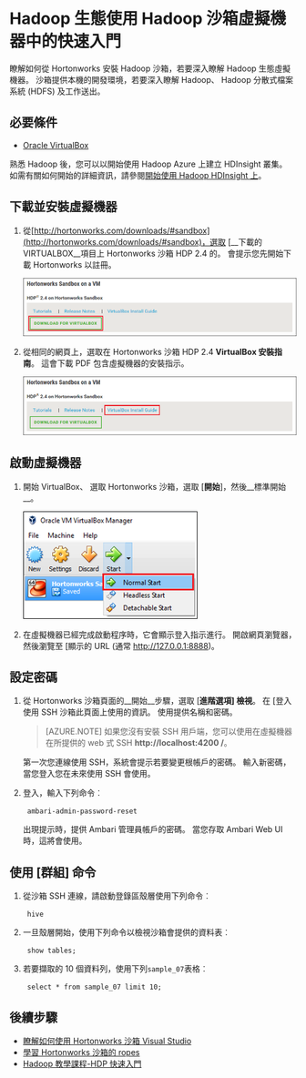<properties
    pageTitle="若要深入瞭解 Hadoop 使用 Hadoop 沙箱 |Microsoft Azure"
    description="若要開始學習使用 Hadoop 生態，您可以設定 Hadoop 沙箱 Hortonworks 從 Azure 虛擬機器上。 "
    keywords="hadoop 模擬器，hadoop 沙箱"
    editor="cgronlun"
    manager="jhubbard"
    services="hdinsight"
    authors="nitinme"
    documentationCenter=""
    tags="azure-portal"/>

<tags
    ms.service="hdinsight"
    ms.workload="big-data"
    ms.tgt_pltfrm="na"
    ms.devlang="na"
    ms.topic="article"
    ms.date="08/24/2016"
    ms.author="nitinme"/>

# <a name="get-started-in-the-hadoop-ecosystem-with-a-hadoop-sandbox-on-a-virtual-machine"></a>Hadoop 生態使用 Hadoop 沙箱虛擬機器中的快速入門

瞭解如何從 Hortonworks 安裝 Hadoop 沙箱，若要深入瞭解 Hadoop 生態虛擬機器。 沙箱提供本機的開發環境，若要深入瞭解 Hadoop、 Hadoop 分散式檔案系統 (HDFS) 及工作送出。

## <a name="prerequisites"></a>必要條件

* [Oracle VirtualBox](https://www.virtualbox.org/)

熟悉 Hadoop 後，您可以以開始使用 Hadoop Azure 上建立 HDInsight 叢集。 如需有關如何開始的詳細資訊，請參閱[開始使用 Hadoop HDInsight 上](hdinsight-hadoop-linux-tutorial-get-started.md)。

## <a name="download-and-install-the-virtual-machine"></a>下載並安裝虛擬機器

1. 從[http://hortonworks.com/downloads/#sandbox](http://hortonworks.com/downloads/#sandbox)，選取 [__下載的 VIRTUALBOX__項目上 Hortonworks 沙箱 HDP 2.4 的。 會提示您先開始下載 Hortonworks 以註冊。

    ![連結的下載 Hortonworks 沙箱 VirtualBox 的圖像](./media/hdinsight-hadoop-emulator-get-started/download-sandbox.png)

2. 從相同的網頁上，選取在 Hortonworks 沙箱 HDP 2.4 __VirtualBox 安裝指南__。 這會下載 PDF 包含虛擬機器的安裝指示。

    ![檢視安裝指南](./media/hdinsight-hadoop-emulator-get-started/view-install-guide.png)

## <a name="start-the-virtual-machine"></a>啟動虛擬機器

1. 開始 VirtualBox、 選取 Hortonworks 沙箱，選取 [__開始__]，然後__標準開始__。

    ![標準的開始](./media/hdinsight-hadoop-emulator-get-started/normal-start.png)

2. 在虛擬機器已經完成啟動程序時，它會顯示登入指示進行。 開啟網頁瀏覽器，然後瀏覽至 [顯示的 URL (通常 http://127.0.0.1:8888)。

## <a name="set-passwords"></a>設定密碼

1. 從 Hortonworks 沙箱頁面的__開始__步驟，選取 [__進階選項] 檢視__。 在 [登入使用 SSH 沙箱此頁面上使用的資訊。 使用提供名稱和密碼。

    > [AZURE.NOTE] 如果您沒有安裝 SSH 用戶端，您可以使用在虛擬機器在所提供的 web 式 SSH __http://localhost:4200 /__。

    第一次您連線使用 SSH，系統會提示若要變更根帳戶的密碼。 輸入新密碼，當您登入您在未來使用 SSH 會使用。

2. 登入，輸入下列命令︰

        ambari-admin-password-reset
    
    出現提示時，提供 Ambari 管理員帳戶的密碼。 當您存取 Ambari Web UI 時，這將會使用。

## <a name="use-the-hive-command"></a>使用 [群組] 命令

1. 從沙箱 SSH 連線，請啟動登錄區殼層使用下列命令︰

        hive

2. 一旦殼層開始，使用下列命令以檢視沙箱會提供的資料表︰

        show tables;

3. 若要擷取的 10 個資料列，使用下列`sample_07`表格︰

        select * from sample_07 limit 10;

## <a name="next-steps"></a>後續步驟

* [瞭解如何使用 Hortonworks 沙箱 Visual Studio](hdinsight-hadoop-emulator-visual-studio.md)
* [學習 Hortonworks 沙箱的 ropes](http://hortonworks.com/hadoop-tutorial/learning-the-ropes-of-the-hortonworks-sandbox/)
* [Hadoop 教學課程-HDP 快速入門](http://hortonworks.com/hadoop-tutorial/hello-world-an-introduction-to-hadoop-hcatalog-hive-and-pig/)